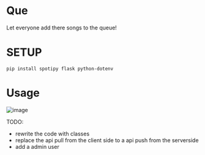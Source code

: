# Que
 Let everyone add there songs to the queue!


# SETUP

```pip install spotipy flask python-dotenv```

# Usage
![image](/static/images/Readme/Dashboard%20SS.png)

TODO:
- rewrite the code with classes
- replace the api pull from the client side to a api push from the serverside
- add a admin user
